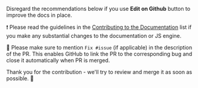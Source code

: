 Disregard the recommendations below if you use **Edit on Github** button to improve the docs in place.

❗ Please read the guidelines in the [Contributing to the Documentation](https://dvc.org/doc/user-guide/contributing/docs) list if you make any substantial changes to the documentation or JS engine.

🐛 Please make sure to mention `Fix #issue` (if applicable) in the description of the PR. This enables GitHub to link the PR to the corresponding bug and close it automatically when PR is merged.

Thank you for the contribution - we'll try to review and merge it as soon as possible. 🙏
